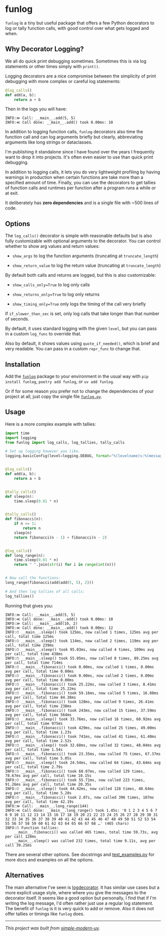 # funlog

`funlog` is a tiny but useful package that offers a few Python decorators to log or
tally function calls, with good control over what gets logged and when.

## Why Decorator Logging?

We all do quick print debugging sometimes.
Sometimes this is via log statements or other times simply with `print()`.

Logging decorators are a nice compromise between the simplicity of print debugging with
more complex or careful log statements:

```python
@log_calls()
def add(a, b):
    return a + b
```

Then in the logs you will have:
```
INFO:≫ Call: __main__.add(5, 5)
INFO:≪ Call done: __main__.add() took 0.00ms: 10
```

In addition to logging function calls, `funlog` decorators also time the function call
and can log arguments briefly but clearly, abbreviating arguments like long strings or
dataclasses.

I'm publishing it standalone since I have found over the years I frequently want to drop
it into projects. It's often even easier to use than quick print debugging.

In addition to logging calls, it lets you do very lightweight profiling by having
warnings in production when certain functions are take more than a specified amount of
time. Finally, you can use the decorators to get tallies of function calls and runtimes
per function after a program runs a while or at exit.

It deliberately has **zero dependencies** and is a single file with ~500 lines of code.

## Options

The `log_calls()` decorator is simple with reasonable defaults but is also fully
customizable with optional arguments to the decorator.
You can control whether to show arg values and return values:

- `show_args` to log the function arguments (truncating at `truncate_length`)

- `show_return_value` to log the return value (truncating at `truncate_length`)

By default both calls and returns are logged, but this is also customizable:

- `show_calls_only=True` to log only calls

- `show_returns_only=True` to log only returns

- `show_timing_only=True` only logs the timing of the call very briefly

If `if_slower_than_sec` is set, only log calls that take longer than that number of
seconds.

By default, it uses standard logging with the given `level`, but you can pass in a
custom `log_func` to override that.

Also by default, it shows values using `quote_if_needed()`, which is brief and very
readable. You can pass in a custom `repr_func` to change that.

## Installation

Add the [`funlog`](https://pypi.org/project/funlog/) package to your environment in the
usual way with `pip install funlog`, `poetry add funlog`, or `uv add funlog`.

Or if for some reason you prefer not to change the dependencies of your project at all,
just copy the single file [`funlog.py`](/src/funlog/funlog.py).

## Usage

Here is a more complex example with tallies:

```python
import time
import logging
from funlog import log_calls, log_tallies, tally_calls

# Set up logging however you like.
logging.basicConfig(level=logging.DEBUG, format="%(levelname)s:%(message)s", force=True)


@log_calls()
def add(a, b):
    return a + b


@tally_calls()
def sleep(n):
    time.sleep(0.01 * n)


@tally_calls()
def fibonacci(n):
    if n <= 1:
        return n
    sleep(n)
    return fibonacci(n - 1) + fibonacci(n - 2)


@log_calls()
def long_range(n):
    time.sleep(0.01 * n)
    return " ".join(str(i) for i in range(int(n)))


# Now call the functions:
long_range(fibonacci(add(add(5, 5), 2)))

# And then log tallies of all calls:
log_tallies()
```

Running that gives you:

```
INFO:≫ Call: __main__.add(5, 5)
INFO:≪ Call done: __main__.add() took 0.00ms: 10
INFO:≫ Call: __main__.add(10, 2)
INFO:≪ Call done: __main__.add() took 0.00ms: 12
INFO:⏱ __main__.sleep() took 125ms, now called 1 times, 125ms avg per call, total time 125ms
INFO:⏱ __main__.sleep() took 114ms, now called 2 times, 119ms avg per call, total time 239ms
INFO:⏱ __main__.sleep() took 95.03ms, now called 4 times, 109ms avg per call, total time 438ms
INFO:⏱ __main__.sleep() took 55.05ms, now called 8 times, 89.25ms avg per call, total time 714ms
INFO:⏱ __main__.fibonacci() took 0.00ms, now called 1 times, 0.00ms avg per call, total time 0.00ms
INFO:⏱ __main__.fibonacci() took 0.00ms, now called 2 times, 0.00ms avg per call, total time 0.00ms
INFO:⏱ __main__.fibonacci() took 25.22ms, now called 3 times, 8.41ms avg per call, total time 25.22ms
INFO:⏱ __main__.fibonacci() took 59.16ms, now called 5 times, 16.88ms avg per call, total time 84.38ms
INFO:⏱ __main__.fibonacci() took 128ms, now called 9 times, 26.41ms avg per call, total time 238ms
INFO:⏱ __main__.fibonacci() took 243ms, now called 15 times, 37.59ms avg per call, total time 564ms
INFO:⏱ __main__.sleep() took 33.76ms, now called 16 times, 60.92ms avg per call, total time 975ms
INFO:⏱ __main__.fibonacci() took 429ms, now called 25 times, 49.00ms avg per call, total time 1.23s
INFO:⏱ __main__.fibonacci() took 741ms, now called 41 times, 61.40ms avg per call, total time 2.52s
INFO:⏱ __main__.sleep() took 32.68ms, now called 32 times, 48.04ms avg per call, total time 1.54s
INFO:⏱ __main__.fibonacci() took 23.35ms, now called 75 times, 67.37ms avg per call, total time 5.05s
INFO:⏱ __main__.sleep() took 24.54ms, now called 64 times, 43.64ms avg per call, total time 2.79s
INFO:⏱ __main__.fibonacci() took 60.07ms, now called 129 times, 78.67ms avg per call, total time 10.15s
INFO:⏱ __main__.fibonacci() took 55.71ms, now called 223 times, 91.26ms avg per call, total time 20.35s
INFO:⏱ __main__.sleep() took 44.42ms, now called 128 times, 40.64ms avg per call, total time 5.20s
INFO:⏱ __main__.fibonacci() took 2.07s, now called 396 times, 107ms avg per call, total time 42.19s
INFO:≫ Call: __main__.long_range(144)
INFO:≪ Call done: __main__.long_range() took 1.45s: '0 1 2 3 4 5 6 7 8 9 10 11 12 13 14 15 16 17 18 19 20 21 22 23 24 25 26 27 28 29 30 31 32 33 34 35 36 37 38 39 40 41 42 43 44 45 46 47 48 49 50 51 52 53 54 55 56 57 58 59 60 61 62 63 64 65 66 67 68 …' (465 chars)
INFO:⏱ Function tallies:
    __main__.fibonacci() was called 465 times, total time 59.73s, avg per call 128ms
    __main__.sleep() was called 232 times, total time 9.11s, avg per call 39.25ms
```

There are several other options.
See docstrings and [test_examples.py](tests/test_examples.py) for more docs and examples
on all the options.

## Alternatives

The main alternative I've seen is
[logdecorator](https://github.com/sighalt/logdecorator).
It has similar use cases but a more explicit usage style, where where you give the
messages to the decorator itself.
It seems like a good option but personally, I find that if I'm writing the log message,
I'd often rather just use a regular log statement.
The benefit of `funlog` is it is very quick to add or remove.
Also it does not offer tallies or timings like `funlog` does.

* * *

*This project was built from
[simple-modern-uv](https://github.com/jlevy/simple-modern-uv).*
